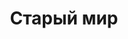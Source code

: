 ---
title: "Старый мир"
info: "Наш основной мир"
address: "ow.klukva.xyz"
icon: "old-world.jpg"
backgroud_code: "dirt"
tint: "#2e3d22"
sort_order: 1
---